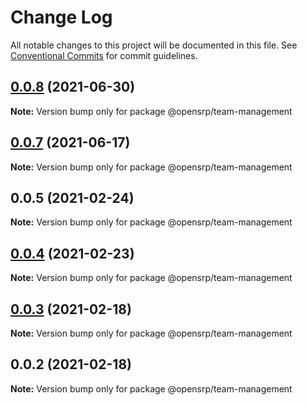 # Change Log

All notable changes to this project will be documented in this file.
See [Conventional Commits](https://conventionalcommits.org) for commit guidelines.

## [0.0.8](https://github.com/OpenSRP/web/compare/@opensrp/team-management@0.0.7...@opensrp/team-management@0.0.8) (2021-06-30)

**Note:** Version bump only for package @opensrp/team-management





## [0.0.7](https://github.com/OpenSRP/web/compare/@opensrp/team-management@0.0.6...@opensrp/team-management@0.0.7) (2021-06-17)

**Note:** Version bump only for package @opensrp/team-management

## 0.0.5 (2021-02-24)

**Note:** Version bump only for package @opensrp/team-management

## [0.0.4](https://github.com/OpenSRP/web/compare/@opensrp/team-management@0.0.3...@opensrp/team-management@0.0.4) (2021-02-23)

**Note:** Version bump only for package @opensrp/team-management

## [0.0.3](https://github.com/OpenSRP/web/compare/@opensrp/team-management@0.0.2...@opensrp/team-management@0.0.3) (2021-02-18)

**Note:** Version bump only for package @opensrp/team-management

## 0.0.2 (2021-02-18)

**Note:** Version bump only for package @opensrp/team-management
